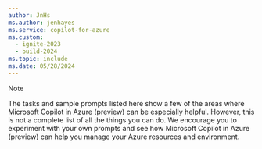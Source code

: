 ```yaml
---
author: JnHs
ms.author: jenhayes
ms.service: copilot-for-azure
ms.custom:
  - ignite-2023
  - build-2024
ms.topic: include
ms.date: 05/28/2024
---
```


> [!NOTE]
>
>The tasks and sample prompts listed here show a few of the areas where Microsoft Copilot in Azure (preview) can be especially helpful. However, this is not a complete list of all the things you can do. We encourage you to experiment with your own prompts and see how Microsoft Copilot in Azure (preview) can help you manage your Azure resources and environment.
